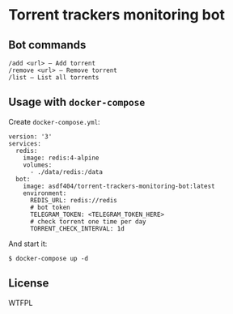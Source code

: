 # Torrent trackers monitoring bot

## Bot commands

```
/add <url> — Add torrent
/remove <url> — Remove torrent
/list — List all torrents
```

## Usage with `docker-compose`

Create `docker-compose.yml`:

```
version: '3'
services:
  redis:
    image: redis:4-alpine
    volumes:
      - ./data/redis:/data
  bot:
    image: asdf404/torrent-trackers-monitoring-bot:latest
    environment:
      REDIS_URL: redis://redis
      # bot token
      TELEGRAM_TOKEN: <TELEGRAM_TOKEN_HERE>
      # check torrent one time per day
      TORRENT_CHECK_INTERVAL: 1d
```

And start it:

```
$ docker-compose up -d
```

## License

WTFPL
